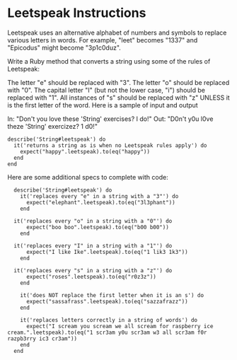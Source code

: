 # Leetspeak Instructions

Leetspeak uses an alternative alphabet of numbers and symbols to replace various letters in words. For example, "leet" becomes "1337" and "Epicodus" might become "3p1c0duz".

Write a Ruby method that converts a string using some of the rules of Leetspeak:

The letter "e" should be replaced with "3".
The letter "o" should be replaced with "0".
The capital letter "I" (but not the lower case, "i") should be replaced with "1".
All instances of "s" should be replaced with "z" UNLESS it is the first letter of the word.
Here is a sample of input and output

In: "Don't you love these 'String' exercises? I do!"
Out: "D0n't y0u l0ve theze 'String' exercizez? 1 d0!"

```
describe('String#leetspeak') do
  it('returns a string as is when no Leetspeak rules apply') do
    expect("happy".leetspeak).to(eq("happy"))
  end
end
```

Here are some additional specs to complete with code:

```
  describe('String#leetspeak') do
    it('replaces every "e" in a string with a "3"') do
      expect("elephant".leetspeak).to(eq("3l3phant"))
    end

  it('replaces every "o" in a string with a "0"') do
      expect("boo boo".leetspeak).to(eq("b00 b00"))
    end

  it('replaces every "I" in a string with a "1"') do
      expect("I like Ike".leetspeak).to(eq("1 lik3 1k3"))
    end

  it('replaces every "s" in a string with a "z"') do
      expect("roses".leetspeak).to(eq("r0z3z"))
    end

    it('does NOT replace the first letter when it is an s') do
      expect("sassafrass".leetspeak).to(eq("sazzafrazz"))
    end

    it('replaces letters correctly in a string of words') do
      expect("I scream you scream we all scream for raspberry ice cream.".leetspeak).to(eq("1 scr3am y0u scr3am w3 all scr3am f0r razpb3rry ic3 cr3am"))
    end
  end
```
